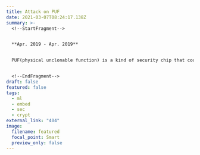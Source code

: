 ```yaml
---
title: Attack on PUF
date: 2021-03-07T08:24:17.138Z
summary: >-
  <!--StartFragment-->


  **Apr. 2019 - Apr. 2019**


  PUF(physical unclonable function) is a kind of security chip that could generate unclonable output by using process variation. This projet used different machine learning models(LR, SVM, CMA-ES) to predict the output of PUF and get approximate result.


  <!--EndFragment-->
draft: false
featured: false
tags:
  - ml
  - embed
  - sec
  - crypt
external_link: "404"
image:
  filename: featured
  focal_point: Smart
  preview_only: false
---
```

